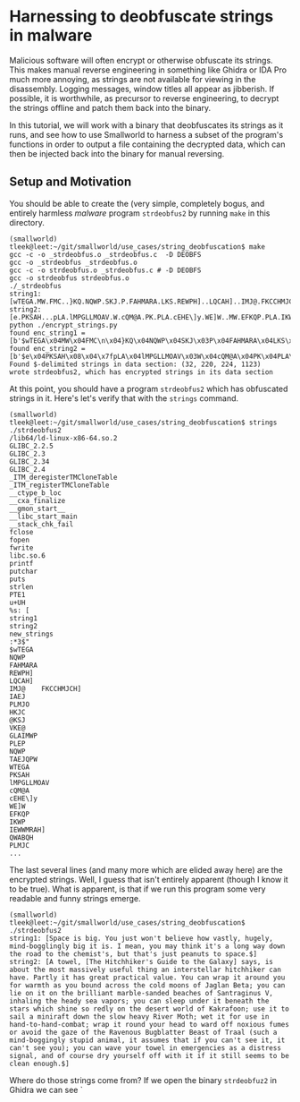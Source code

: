 # Harnessing to deobfuscate strings in malware

Malicious software will often encrypt or otherwise obfuscate its
strings. This makes manual reverse engineering in something like
Ghidra or IDA Pro much more annoying, as strings are not available for
viewing in the disassembly. Logging messages, window titles all appear
as jibberish. If possible, it is worthwhile, as precursor to reverse
engineering, to decrypt the strings offline and patch them back into
the binary.

In this tutorial, we will work with a binary that deobfuscates its
strings as it runs, and see how to use Smallworld to harness a subset
of the program's functions in order to output a file containing the
decrypted data, which can then be injected back into the binary for
manual reversing.

## Setup and Motivation

You should be able to create the (very simple, completely bogus, and
entirely harmless *malware* program `strdeobfus2` by running `make` in
this directory.  

```
(smallworld) tleek@leet:~/git/smallworld/use_cases/string_deobfuscation$ make
gcc -c -o _strdeobfus.o _strdeobfus.c  -D DEOBFS 
gcc -o _strdeobfus _strdeobfus.o
gcc -c -o strdeobfus.o _strdeobfus.c # -D DEOBFS 
gcc -o strdeobfus strdeobfus.o
./_strdeobfus
string1: [wTEGA.MW.FMC..}KQ.NQWP.SKJ.P.FAHMARA.LKS.REWPH]..LQCAH]..IMJ@.FKCCHMJCH].FMC.MP.MW..m.IAEJ..]KQ.IE].PLMJO.MP.W.E.HKJC.SE].@KSJ.PLA.VKE@.PK.PLA.GLAIMWP.W..FQP.PLEP.W.NQWP.TAEJQPW.PK.WTEGA.$]
string2: [e.PKSAH...pLA.lMPGLLMOAV.W.cQM@A.PK.PLA.cEHE\]y.WE]W..MW.EFKQP.PLA.IKWP.IEWWMRAH].QWABQH.PLMJC.EJ.MJPAVWPAHHEV.LMPGLLMOAV.GEJ.LERA..tEVPH].MP.LEW.CVAEP.TVEGPMGEH.REHQA..}KQ.GEJ.SVET.MP.EVKQJ@.]KQ.BKV.SEVIPL.EW.]KQ.FKQJ@.EGVKWW.PLA.GKH@.IKKJW.KB.nECHEJ.fAPE..]KQ.GEJ.HMA.KJ.MP.KJ.PLA.FVMHHMEJP.IEVFHA.WEJ@A@.FAEGLAW.KB.wEJPVECMJQW.r..MJLEHMJC.PLA.LAE@].WAE.RETKVW..]KQ.GEJ.WHAAT.QJ@AV.MP.FAJAEPL.PLA.WPEVW.SLMGL.WLMJA.WK.VA@H].KJ.PLA.@AWAVP.SKVH@.KB.oEOVEBKKJ..QWA.MP.PK.WEMH.E.IMJMVEBP.@KSJ.PLA.WHKS.LAER].vMRAV.iKPL..SAP.MP.BKV.QWA.MJ.LEJ@.PK.LEJ@.GKIFEP..SVET.MP.VKQJ@.]KQV.LAE@.PK.SEV@.KBB.JK\MKQW.BQIAW.KV.ERKM@.PLA.CE^A.KB.PLA.vERAJKQW.fQCFHEPPAV.fAEWP.KB.pVEEH..WQGL.E.IMJ@.FKCCMJCH].WPQTM@.EJMIEH..MP.EWWQIAW.PLEP.MB.]KQ.GEJ.P.WAA.MP..MP.GEJ.P.WAA.]KQ...]KQ.GEJ.SERA.]KQV.PKSAH.MJ.AIAVCAJGMAW.EW.E.@MWPVAWW.WMCJEH..EJ@.KB.GKQVWA.@V].]KQVWAHB.KBB.SMPL.MP.MB.MP.WPMHH.WAAIW.PK.FA.GHAEJ.AJKQCL.$]
python ./encrypt_strings.py
found enc_string1 = [b'$wTEGA\x04MW\x04FMC\n\x04}KQ\x04NQWP\x04SKJ\x03P\x04FAHMARA\x04LKS\x04REWPH]\x08\x04LQCAH]\x08\x04IMJ@\tFKCCHMJCH]\x04FMC\x04MP\x04MW\n\x04m\x04IAEJ\x08\x04]KQ\x04IE]\x04PLMJO\x04MP\x03W\x04E\x04HKJC\x04SE]\x04@KSJ\x04PLA\x04VKE@\x04PK\x04PLA\x04GLAIMWP\x03W\x08\x04FQP\x04PLEP\x03W\x04NQWP\x04TAEJQPW\x04PK\x04WTEGA\n$']
found enc_string2 = [b'$e\x04PKSAH\x08\x04\x7fpLA\x04lMPGLLMOAV\x03W\x04cQM@A\x04PK\x04PLA\x04cEHE\\]y\x04WE]W\x08\x04MW\x04EFKQP\x04PLA\x04IKWP\x04IEWWMRAH]\x04QWABQH\x04PLMJC\x04EJ\x04MJPAVWPAHHEV\x04LMPGLLMOAV\x04GEJ\x04LERA\n\x04tEVPH]\x04MP\x04LEW\x04CVAEP\x04TVEGPMGEH\x04REHQA\n\x04}KQ\x04GEJ\x04SVET\x04MP\x04EVKQJ@\x04]KQ\x04BKV\x04SEVIPL\x04EW\x04]KQ\x04FKQJ@\x04EGVKWW\x04PLA\x04GKH@\x04IKKJW\x04KB\x04nECHEJ\x04fAPE\x1f\x04]KQ\x04GEJ\x04HMA\x04KJ\x04MP\x04KJ\x04PLA\x04FVMHHMEJP\x04IEVFHA\tWEJ@A@\x04FAEGLAW\x04KB\x04wEJPVECMJQW\x04r\x08\x04MJLEHMJC\x04PLA\x04LAE@]\x04WAE\x04RETKVW\x1f\x04]KQ\x04GEJ\x04WHAAT\x04QJ@AV\x04MP\x04FAJAEPL\x04PLA\x04WPEVW\x04SLMGL\x04WLMJA\x04WK\x04VA@H]\x04KJ\x04PLA\x04@AWAVP\x04SKVH@\x04KB\x04oEOVEBKKJ\x1f\x04QWA\x04MP\x04PK\x04WEMH\x04E\x04IMJMVEBP\x04@KSJ\x04PLA\x04WHKS\x04LAER]\x04vMRAV\x04iKPL\x1f\x04SAP\x04MP\x04BKV\x04QWA\x04MJ\x04LEJ@\tPK\tLEJ@\tGKIFEP\x1f\x04SVET\x04MP\x04VKQJ@\x04]KQV\x04LAE@\x04PK\x04SEV@\x04KBB\x04JK\\MKQW\x04BQIAW\x04KV\x04ERKM@\x04PLA\x04CE^A\x04KB\x04PLA\x04vERAJKQW\x04fQCFHEPPAV\x04fAEWP\x04KB\x04pVEEH\x04\x0cWQGL\x04E\x04IMJ@\tFKCCMJCH]\x04WPQTM@\x04EJMIEH\x08\x04MP\x04EWWQIAW\x04PLEP\x04MB\x04]KQ\x04GEJ\x03P\x04WAA\x04MP\x08\x04MP\x04GEJ\x03P\x04WAA\x04]KQ\r\x1f\x04]KQ\x04GEJ\x04SERA\x04]KQV\x04PKSAH\x04MJ\x04AIAVCAJGMAW\x04EW\x04E\x04@MWPVAWW\x04WMCJEH\x08\x04EJ@\x04KB\x04GKQVWA\x04@V]\x04]KQVWAHB\x04KBB\x04SMPL\x04MP\x04MB\x04MP\x04WPMHH\x04WAAIW\x04PK\x04FA\x04GHAEJ\x04AJKQCL\n$']
Found $-delimited strings in data section: (32, 220, 224, 1123)
wrote strdeobfus2, which has encrypted strings in its data section
```

At this point, you should have a program `strdeobfus2` which has obfuscated strings in it. 
Here's let's verify that with the `strings` command.

```
(smallworld) tleek@leet:~/git/smallworld/use_cases/string_deobfuscation$ strings ./strdeobfus2
/lib64/ld-linux-x86-64.so.2
GLIBC_2.2.5
GLIBC_2.3
GLIBC_2.34
GLIBC_2.4
_ITM_deregisterTMCloneTable
_ITM_registerTMCloneTable
__ctype_b_loc
__cxa_finalize
__gmon_start__
__libc_start_main
__stack_chk_fail
fclose
fopen
fwrite
libc.so.6
printf
putchar
puts
strlen
PTE1
u+UH
%s: [
string1
string2
new_strings
:*3$"
$wTEGA
NQWP
FAHMARA
REWPH]
LQCAH]
IMJ@    FKCCHMJCH]
IAEJ
PLMJO
HKJC
@KSJ
VKE@
GLAIMWP
PLEP
NQWP
TAEJQPW
WTEGA
PKSAH
lMPGLLMOAV
cQM@A
cEHE\]y
WE]W
EFKQP
IKWP
IEWWMRAH]
QWABQH
PLMJC
...
```


The last several lines (and many more which are elided away here) are
the encrypted strings.  Well, I guess that isn't entirely apparent
(though I know it to be true). What is apparent, is that if we run
this program some very readable and funny strings emerge.

```
(smallworld) tleek@leet:~/git/smallworld/use_cases/string_deobfuscation$ ./strdeobfus2 
string1: [Space is big. You just won't believe how vastly, hugely, mind-bogglingly big it is. I mean, you may think it's a long way down the road to the chemist's, but that's just peanuts to space.$]
string2: [A towel, [The Hitchhiker's Guide to the Galaxy] says, is about the most massively useful thing an interstellar hitchhiker can have. Partly it has great practical value. You can wrap it around you for warmth as you bound across the cold moons of Jaglan Beta; you can lie on it on the brilliant marble-sanded beaches of Santraginus V, inhaling the heady sea vapors; you can sleep under it beneath the stars which shine so redly on the desert world of Kakrafoon; use it to sail a miniraft down the slow heavy River Moth; wet it for use in hand-to-hand-combat; wrap it round your head to ward off noxious fumes or avoid the gaze of the Ravenous Bugblatter Beast of Traal (such a mind-boggingly stupid animal, it assumes that if you can't see it, it can't see you); you can wave your towel in emergencies as a distress signal, and of course dry yourself off with it if it still seems to be clean enough.$]
```

Where do those strings come from? If we open the binary `strdeobfuz2`
in Ghidra we can see `
